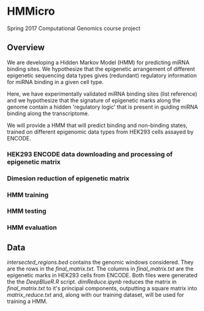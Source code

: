# HMMicro
Spring 2017 Computational Genomics course project

## Overview

We are developing a Hidden Markov Model (HMM) for predicting miRNA binding sites. We hypothesize that the epigenetic arrangement of different epigenetic sequencing data types gives (redundant) regulatory information for miRNA binding in a given cell type.

Here, we have experimentally validated miRNA binding sites (list reference) and we hypothesize that the signature of epigenetic marks along the genome contain a hidden 'regulatory logic' that is present in guiding miRNA binding along the transcriptome. 

We will provide a HMM that will predict binding and non-binding states, trained on different epigenomic data types from HEK293 cells assayed by ENCODE. 

### HEK293 ENCODE data downloading and processing of epigenetic matrix

### Dimesion reduction of epigenetic matrix

### HMM training

### HMM testing

### HMM evaluation

## Data

*intersected_regions.bed* contains the genomic windows considered. They are the rows in the *final_matrix.txt*. The columns in *final_matrix.txt* are the epigenetic marks in HEK293 cells from ENCODE. Both files were generated the the *DeepBlueR.R* script. *dimReduce.ipynb* reduces the matrix in *final_matrix.txt* to it's principal components, outputting a square matrix into *matrix_reduce.txt* and, along with our training dataset, will be used for training a HMM. 
